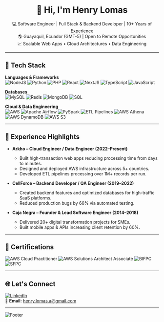 <!-- Banner opcional -->
<h1 align="center">👋 Hi, I'm Henry Lomas</h1>
<p align="center">
  💻 Software Engineer | Full Stack & Backend Developer | 10+ Years of Experience <br>
  🌎 Guayaquil, Ecuador (GMT-5) | Open to Remote Opportunities <br>
  📈 Scalable Web Apps • Cloud Architectures • Data Engineering
</p>

---

## 🚀 Tech Stack

**Languages & Frameworks**  
![NodeJS](https://img.shields.io/badge/Node.js-339933?style=flat&logo=node.js&logoColor=white)
![Python](https://img.shields.io/badge/Python-3776AB?style=flat&logo=python&logoColor=white)
![PHP](https://img.shields.io/badge/PHP-777BB4?style=flat&logo=php&logoColor=white)
![React](https://img.shields.io/badge/React-61DAFB?style=flat&logo=react&logoColor=black)
![NextJS](https://img.shields.io/badge/Next.js-000000?style=flat&logo=next.js&logoColor=white)
![TypeScript](https://img.shields.io/badge/TypeScript-3178C6?style=flat&logo=typescript&logoColor=white)
![JavaScript](https://img.shields.io/badge/JavaScript-F7DF1E?style=flat&logo=javascript&logoColor=black)

**Databases**  
![MySQL](https://img.shields.io/badge/MySQL-005C84?style=flat&logo=mysql&logoColor=white)
![Redis](https://img.shields.io/badge/Redis-DC382D?style=flat&logo=redis&logoColor=white)
![MongoDB](https://img.shields.io/badge/MongoDB-47A248?style=flat&logo=mongodb&logoColor=white)
![SQL](https://img.shields.io/badge/SQL-003B57?style=flat&logo=database&logoColor=white)

**Cloud & Data Engineering**  
![AWS](https://img.shields.io/badge/AWS-232F3E?style=flat&logo=amazon-aws&logoColor=white)
![Apache Airflow](https://img.shields.io/badge/Apache%20Airflow-017CEE?style=flat&logo=apache-airflow&logoColor=white)
![PySpark](https://img.shields.io/badge/PySpark-E25A1C?style=flat&logo=apachespark&logoColor=white)
![ETL Pipelines](https://img.shields.io/badge/ETL%20Pipelines-4A90E2?style=flat)
![AWS Athena](https://img.shields.io/badge/AWS%20Athena-232F3E?style=flat&logo=amazon-aws&logoColor=white)
![AWS DynamoDB](https://img.shields.io/badge/DynamoDB-4053D6?style=flat&logo=amazon-dynamodb&logoColor=white)
![AWS S3](https://img.shields.io/badge/AWS%20S3-569A31?style=flat&logo=amazon-s3&logoColor=white)

---

## 💼 Experience Highlights

- **Arkho – Cloud Engineer / Data Engineer (2022–Present)**  
  - Built high-transaction web apps reducing processing time from days to minutes.  
  - Designed and deployed AWS infrastructure across 5+ countries.  
  - Developed ETL pipelines processing over 1M+ records per run.

- **CellForce – Backend Developer / QA Engineer (2019–2022)**  
  - Created backend features and optimized databases for high-traffic SaaS platforms.  
  - Reduced production bugs by 66% via automated testing.

- **Caja Negra – Founder & Lead Software Engineer (2014–2018)**  
  - Delivered 20+ digital transformation projects for SMEs.  
  - Built mobile apps & APIs increasing client retention by 60%.

---

## 📜 Certifications

![AWS Cloud Practitioner](https://img.shields.io/badge/AWS%20Cloud%20Practitioner-232F3E?style=flat&logo=amazon-aws&logoColor=white)
![AWS Solutions Architect Associate](https://img.shields.io/badge/AWS%20Solutions%20Architect%20Associate-232F3E?style=flat&logo=amazon-aws&logoColor=white)
![BIFPC](https://img.shields.io/badge/Business%20Intelligence%20Foundation-0A66C2?style=flat&logo=google-analytics&logoColor=white)
![SFPC](https://img.shields.io/badge/Scrum%20Foundation%20Professional-6DB33F?style=flat&logo=scrumalliance&logoColor=white)

---

## 🌐 Let's Connect

[![LinkedIn](https://img.shields.io/badge/LinkedIn-0077B5?style=flat&logo=linkedin&logoColor=white)](https://www.linkedin.com/in/henry-antonio-lomas-ascencio/)  
📧 **Email:** henry.lomas.a@gmail.com  

---

<!-- Footer opcional -->
![Footer](https://capsule-render.vercel.app/api?type=wave&color=0:0f2027,100:2c5364&height=100&section=footer)
